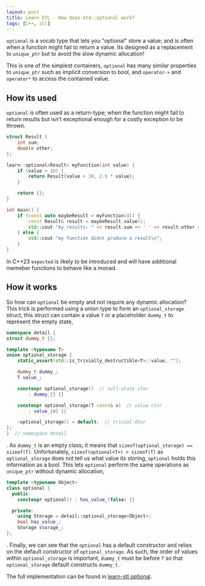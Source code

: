 ```yaml
---
layout: post
title: Learn STL - How does std::optional work?
tags: [C++, stl]
---
```

`optional` is a vocab type that lets you "optional" store a value; and is often when a function might fail to return a value. Its designed as a replacement to `unique_ptr` but to avoid the slow dynamic allocation! 

This is one of the simplest containers, `optional` has many similar properties to `unique_ptr` such as implicit conversion to bool, and `operator->` and `operator*` to access the contained value.

## How its used
`optional` is often used as a return-type; when the function might fail to return results but isn't exceptional enough for a costly exception to be thrown.

```cpp
struct Result {
    int sum;
    double other;
};

learn::optional<Result> myFunction(int value) {
    if (value < 10) {
        return Result{value + 10, 2.5 * value};
    }

    return {};
}

int main() {
    if (const auto maybeResult = myFunction(4)) {
        const Result& result = maybeResult.value();
        std::cout "my results: " << result.sum << ' ' << result.other << '\n';
    } else {
        std::cout "my function didnt produce a result\n";
    }
}
```

In C++23 `expected` is likely to be introduced and will have additional memeber functions to behave like a monad. 

## How it works
So how can `optional` be empty and not require any dynamic allocation? This trick is performed using a union type to form an `optional_storage` struct, this struct can contain a value `T` or a placeholder `dummy_t` to represent the empty state, 

```cpp
namespace detail {
struct dummy_t {};

template <typename T>
union optional_storage {
    static_assert(std::is_trivially_destructible<T>::value, "");

    dummy_t dummy_;
    T value_;

    constexpr optional_storage()  // null-state ctor
        : dummy_{} {}

    constexpr optional_storage(T const& v)  // value ctor
        : value_{v} {}

    ~optional_storage() = default;  // trivial dtor
};
}  // namespace detail
```
. As `dummy_t` is an empty class; it means that `sizeof(optional_storage) == sizeof(T)`. Unfortunately, `sizeof(optional<T>) > sizeof(T)` as `optional_storage` does not tell us what value its storing, `optional` holds this information as a bool. This lets `optional` perform the same operations as `unique_ptr` without dynamic allocation, 

```cpp
template <typename Object>
class optional {
  public:
    constexpr optional() : has_value_(false) {}

  private:
    using Storage = detail::optional_storage<Object>;
    bool has_value_;
    Storage storage_;
};
```
. Finally, we can see that the `optional` has a default constructor and relies on the default constructor of `optional_storage`. As such, the order of values within `optional_storage` is important, `dummy_t` must be before `T` so that `optional_storage` default constructs `dummy_t`.

The full implementation can be found in [learn-stl optional](https://github.com/WillBrennan/learn_stl/blob/master/learn_stl/optional.h).